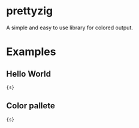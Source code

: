 # prettyzig

A simple and easy to use library for colored output.

# Examples

## Hello World

```zig
{s}
```

## Color pallete

```zig
{s}
```
